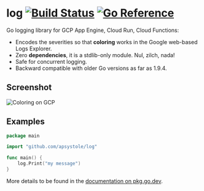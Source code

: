 # log [![Build Status](https://github.com/apsystole/log/actions/workflows/gotest.yml/badge.svg)](https://github.com/apsystole/log/actions) [![Go Reference](https://pkg.go.dev/badge/github.com/apsystole/log.svg)](https://pkg.go.dev/github.com/apsystole/log)

Go logging library for GCP App Engine, Cloud Run, Cloud Functions:

- Encodes the severities so that **coloring** works in the Google web-based Logs Explorer.
- Zero **dependencies**, it is a stdlib-only module. Nul, zilch, nada!
- Safe for concurrent logging.
- Backward compatible with older Go versions as far as 1.9.4.

## Screenshot

![Coloring on GCP](https://i.imgur.com/KXQfr8a.png)

## Examples

```go
package main

import "github.com/apsystole/log"

func main() {
    log.Print("my message")
}
```

More details to be found in the [documentation on pkg.go.dev](https://pkg.go.dev/github.com/apsystole/log).
